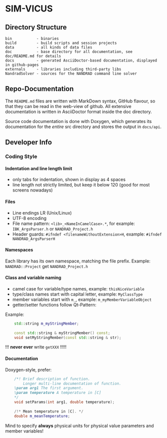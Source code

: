 # SIM-VICUS


## Directory Structure

```
bin           - binaries
build         - build scripts and session projects
data          - all kinds of data files
doc           - base directory for all documentation, see doc/README.md for details
docs          - generated AsciiDoctor-based documentation, displayed in github-pages
externals     - libraries including third-party libs
NandradSolver - sources for the NANDRAD command line solver
```


## Repo-Documentation

The `README.md` files are written with MarkDown syntax, GitHub flavour, so that they can be read in the web-view of github.
All extensive documentation is written in AsciiDoctor format inside the doc directory.

Source code documentation is done with Doxygen, which generates its documentation for the _entire_ src directory and stores
the output in `docs/api`.


## Developer Info

### Coding Style

#### Indentation and line length limit

- only tabs for indentation, shown in display as 4 spaces
- line length not strictly limited, but keep it below 120 (good for most screens nowadays)

#### Files

- Line endings LR (Unix/Linux)
- UTF-8 encoding
- File name pattern:   `<lib>_<NameInCamelCase>.*`, for example: `IBK_ArgsParser.h` or `NANDRAD_Project.h`
- Header guards: `#ifndef <filenameWithoutExtension>H`, example: `#ifndef NANDRAD_ArgsParserH`

#### Namespaces

Each library has its own namespace, matching the file prefix. Example: `NANDRAD::Project` get `NANDRAD_Project.h`

#### Class and variable naming

- camel case for variable/type names, example: `thisNiceVariable`
- type/class names start with capital letter, example: `MyClassType` 
- member variables start with `m_`, example: `m_myMemberVariableObject`
- getter/setter functions follow Qt-Pattern:

Example:
```c++
	std::string m_myStringMember;
	
	const std::string & myStringMember() const;
	void setMyStringMember(const std::string & str);
```
!!! **never ever** write `getXXX` !!!!!

#### Documentation

Doxygen-style, prefer:

```c++
    /*! Brief description of function.
        Longer multi-line documentation of function.
	\param arg1 The first argument.
	\param temperature A temperature in [C]
    */
    void setParams(int arg1, double temperature);
    
    /!* Mean temperature in [C]. */
    double m_meanTemperature;
```

Mind to specify **always** physical units for physical value parameters and member variables!

